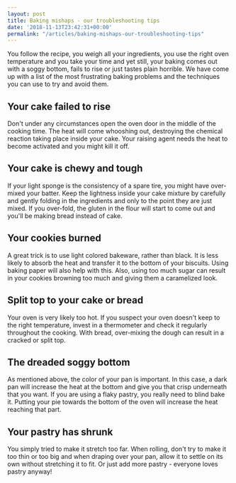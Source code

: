 ```yaml
---
layout: post
title: Baking mishaps - our troubleshooting tips
date: '2018-11-13T23:42:31+00:00'
permalink: "/articles/baking-mishaps-our-troubleshooting-tips"
---
```

<p>You follow the recipe, you weigh all your ingredients, you use the right oven temperature and you take your time and yet still, your baking comes out with a soggy bottom, fails to rise or just tastes plain horrible. We have come up with a list of the most frustrating baking problems and the techniques you can use to try and avoid them.</p>
<h2>Your cake failed to rise</h2>
<p>Don't under any circumstances open the oven door in the middle of the cooking time. The heat will come whooshing out, destroying the chemical reaction taking place inside your cake. Your raising agent needs the heat to become activated and you might kill it off.</p>
<h2>Your cake is chewy and tough</h2>
<p>If your light sponge is the consistency of a spare tire, you might have over-mixed your batter. Keep the lightness inside your cake mixture by carefully and gently folding in the ingredients and only to the point they are just mixed. If you over-fold, the gluten in the flour will start to come out and you'll be making bread instead of cake.</p>
<h2>Your cookies burned</h2>
<p>A great trick is to use light colored bakeware, rather than black. It is less likely to absorb the heat and transfer it to the bottom of your biscuits. Using baking paper will also help with this. Also, using too much sugar can result in your cookies browning too much and giving them a caramelized look.</p>
<h2>Split top to your cake or bread</h2>
<p>Your oven is very likely too hot. If you suspect your oven doesn't keep to the right temperature, invest in a thermometer and check it regularly throughout the cooking. With bread, over-mixing the dough can result in a cracked or split top.</p>
<h2>The dreaded soggy bottom</h2>
<p>As mentioned above, the color of your pan is important. In this case, a dark pan will increase the heat at the bottom and give you that crisp underneath that you want. If you are using a flaky pastry, you really need to blind bake it. Putting your pie towards the bottom of the oven will increase the heat reaching that part.</p>
<h2>Your pastry has shrunk</h2>
<p>You simply tried to make it stretch too far. When rolling, don't try to make it too thin or too big and when draping over your pan, allow it to settle on its own without stretching it to fit. Or just add more pastry - everyone loves pastry anyway!</p>
